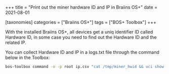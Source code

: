 
+++
title = "Print out the miner hardware ID and IP in Braiins OS+"
date = 2021-08-01

[taxonomies] 
categories = ["Braiins OS+"]
tags = ["BOS+ Toolbox"]
+++

With the installed Braiins OS+, all devices get a uniq identifier ID called Hardware ID, in some case you need to find out the Hardware ID and the related IP. 
<!-- more -->

You can collect Hardware ID and IP in a logs.txt file through the command below in the Toolbox:

```bash
bos-toolbox command -o -p root ip.csv "cat /tmp/miner_hwid && uci show network.lan.ipaddr" > logs.txt
```